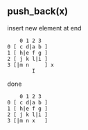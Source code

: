 ## push_back(x)

insert new element at end
```
    0 1 2 3
0 [ c d|a b ]
1 [ h|e f g ]
2 [ j k l|i ]
3 [|m n     ] x
        I
```

done
```
    0 1 2 3
0 [ c d|a b ]
1 [ h|e f g ]
2 [ j k l|i ]
3 [|m n x   ]
```
